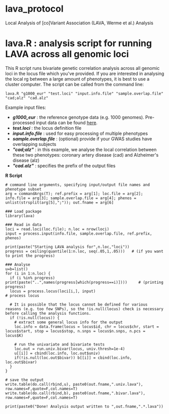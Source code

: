 # lava_protocol
Local Analysis of [co]Variant Association (LAVA, Werme et al.) Analysis


# lava.R : analysis script for running LAVA across all genomic loci
This R script runs bivariate genetic correlation analysis across all genomic loci in the locus file which you've provided. If you are interested in analysing the local rg between a large amount of phenotypes, it is best to use a cluster computer. The script can be called from the command line:

```
lava.R "g1000_eur" "test.loci" "input.info.file" "sample.overlap.file" "cad;alz" "cad.alz"
```

Example input files:
- ***g1000_eur*** : the reference genotype data (e.g. 1000 genomes). Pre-processed input data can be found [here](https://ctg.cncr.nl/software/magma).
- ***test.loci*** : the locus definition file
- ***input.info.file*** : used for easy processing of multiple phenotypes
- ***sample.overlap.file*** : (optional) provide if your GWAS studies have overlapping subjects
- ***"cad;alz"*** : in this example, we analyse the local correlation between these two phenotypes: coronary artery disease (cad) and Alzheimer's disease (alz)
- ***"cad.alz"*** : specifies the prefix of the output files


**R Script**

```
# command line arguments, specifying input/output file names and phenotype subset
arg = commandArgs(T); ref.prefix = arg[1]; loc.file = arg[2]; info.file = arg[3]; sample.overlap.file = arg[4]; phenos = unlist(strsplit(arg[5],";")); out.fname = arg[6]

### Load package
library(lava)

### Read in data
loci = read.loci(loc.file); n.loc = nrow(loci)
input = process.input(info.file, sample.overlap.file, ref.prefix, phenos)

print(paste("Starting LAVA analysis for",n.loc,"loci"))
progress = ceiling(quantile(1:n.loc, seq(.05,1,.05)))   # (if you want to print the progress)

### Analyse
u=b=list()
for (i in 1:n.loc) {
  if (i %in% progress) print(paste("..",names(progress[which(progress==i)])))     # (printing progress)
  locus = process.locus(loci[i,], input)                                          # process locus

  # It is possible that the locus cannot be defined for various reasons (e.g. too few SNPs), so the !is.null(locus) check is necessary before calling the analysis functions.
  if (!is.null(locus)) {
    # extract some general locus info for the output
    loc.info = data.frame(locus = locus$id, chr = locus$chr, start = locus$start, stop = locus$stop, n.snps = locus$n.snps, n.pcs = locus$K)

    # run the univariate and bivariate tests
    loc.out = run.univ.bivar(locus, univ.thresh=1e-4)
    u[[i]] = cbind(loc.info, loc.out$univ)
    if(!is.null(loc.out$bivar)) b[[i]] = cbind(loc.info, loc.out$bivar)
  }
}

# save the output
write.table(do.call(rbind,u), paste0(out.fname,".univ.lava"), row.names=F,quote=F,col.names=T)
write.table(do.call(rbind,b), paste0(out.fname,".bivar.lava"), row.names=F,quote=F,col.names=T)

print(paste0("Done! Analysis output written to ",out.fname,".*.lava"))
```
